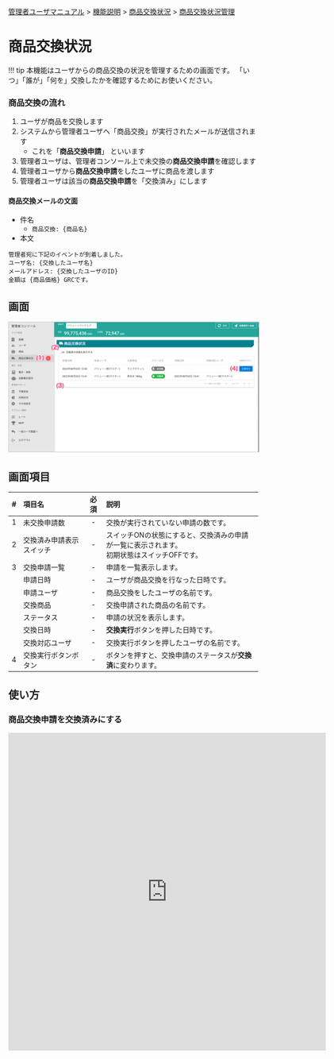[管理者ユーザマニュアル](./index.md#) > [機能説明](./index.md#_16) > [商品交換状況](./index.md#_21) > [商品交換状況管理](#) 
# 商品交換状況

!!! tip
    本機能はユーザからの商品交換の状況を管理するための画面です。
    「いつ」「誰が」「何を」交換したかを確認するためにお使いください。

### 商品交換の流れ

1. ユーザが商品を交換します
2. システムから管理者ユーザへ「商品交換」が実行されたメールが送信されます
    - これを「**商品交換申請**」 といいます
3. 管理者ユーザは、管理者コンソール上で未交換の**商品交換申請**を確認します
4. 管理者ユーザから**商品交換申請**をしたユーザに商品を渡します
5. 管理者ユーザは該当の**商品交換申請**を「交換済み」にします


#### 商品交換メールの文面

- 件名
    - `商品交換: {商品名}`
- 本文
```
管理者宛に下記のイベントが到着しました。
ユーザ名: {交換したユーザ名}
メールアドレス: {交換したユーザのID}
金額は {商品価格} GRCです。
```


## 画面
<a href="../../images/producttransfer/1.png" data-lightbox="スクリーンショット" data-title="スクリーンショット">
    <img src="../../images/producttransfer/1.png" style="border: solid 1px #ccc; width: 800px;" />
</a>


## 画面項目
|   #   | 項目名                   | 必須  | 説明                                                                                          |
| :---: | :----------------------- | :---: | :-------------------------------------------------------------------------------------------- |
|   1   | 未交換申請数             |   -   | 交換が実行されていない申請の数です。                                                          |
|   2   | 交換済み申請表示スイッチ |   -   | スイッチONの状態にすると、交換済みの申請が一覧に表示されます。<br>初期状態はスイッチOFFです。 |
|   3   | 交換申請一覧             |   -   | 申請を一覧表示します。                                                                        |
|       | 申請日時                 |   -   | ユーザが商品交換を行なった日時です。                                                          |
|       | 申請ユーザ               |   -   | 商品交換をしたユーザの名前です。                                                              |
|       | 交換商品                 |   -   | 交換申請された商品の名前です。                                                                |
|       | ステータス               |   -   | 申請の状況を表示します。<br>                                                                  |
|       | 交換日時                 |   -   | **交換実行**ボタンを押した日時です。                                                          |
|       | 交換対応ユーザ           |   -   | 交換実行ボタンを押したユーザの名前です。                                                      |
|   4   | 交換実行ボタンボタン     |   -   | ボタンを押すと、交換申請のステータスが**交換済**に変わります。                                |


## 使い方
### 商品交換申請を交換済みにする

<iframe src="https://scribehow.com/embed/__yvL5lsYSTsebWkjL41CX-g" width="640" height="640" allowfullscreen frameborder="0"></iframe>
